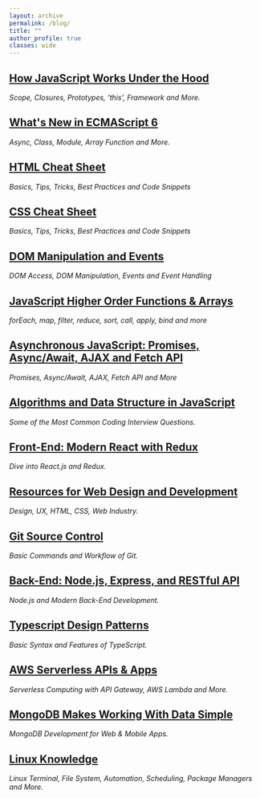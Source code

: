 ```yaml
---
layout: archive
permalink: /blog/
title: ""
author_profile: true
classes: wide
---
```


## [How JavaScript Works Under the Hood](../_posts/2020-01-12-jsunderhood.md)
*Scope, Closures, Prototypes, 'this', Framework and More.*

## [What's New in ECMAScript 6](../_posts/2019-09-10-es6.md)
*Async, Class, Module, Array Function and More.*

## [HTML Cheat Sheet](../_posts/2020-01-20-htmlcs.md)
*Basics, Tips, Tricks, Best Practices and Code Snippets*

## [CSS Cheat Sheet](../_posts/2020-01-30-csscs.md)
*Basics, Tips, Tricks, Best Practices and Code Snippets*

## [DOM Manipulation and Events](../_posts/2019-09-10-dom.md)
*DOM Access, DOM Manipulation, Events and Event Handling*

## [JavaScript Higher Order Functions & Arrays](../_posts/2019-09-12-jsf.md)
*forEach, map, filter, reduce, sort, call, apply, bind and more*

## [Asynchronous JavaScript: Promises, Async/Await, AJAX and Fetch API](../_posts/2019-09-16-asyjs.md)
*Promises, Async/Await, AJAX, Fetch API and More*

## [Algorithms and Data Structure in JavaScript](../_posts/2019-09-14-algodata.md)
*Some of the Most Common Coding Interview Questions.*

## [Front-End: Modern React with Redux](../_posts/2019-10-06-react.md)
*Dive into React.js and Redux.*

## [Resources for Web Design and Development](../_posts/2019-10-03-resources.md)
*Design, UX, HTML, CSS, Web Industry.*

## [Git Source Control](../_posts/2019-09-05-git.md)
*Basic Commands and Workflow of Git.*

## [Back-End: Node.js, Express, and RESTful API](../_posts/2020-01-25-node.md)
*Node.js and Modern Back-End Development.*

## [Typescript Design Patterns](../_posts/2019-12-02-TypeScript.md)
*Basic Syntax and Features of TypeScript.*

## [AWS Serverless APIs & Apps](../_posts/2019-10-03-awsServerless.md)
*Serverless Computing with API Gateway, AWS Lambda and More.*

## [MongoDB Makes Working With Data Simple](../_posts/2019-11-01-MongoDB.md)
*MongoDB Development for Web & Mobile Apps.*

## [Linux Knowledge](../_posts/2019-11-05-Linux.md)
*Linux Terminal, File System, Automation, Scheduling, Package Managers and More.*

